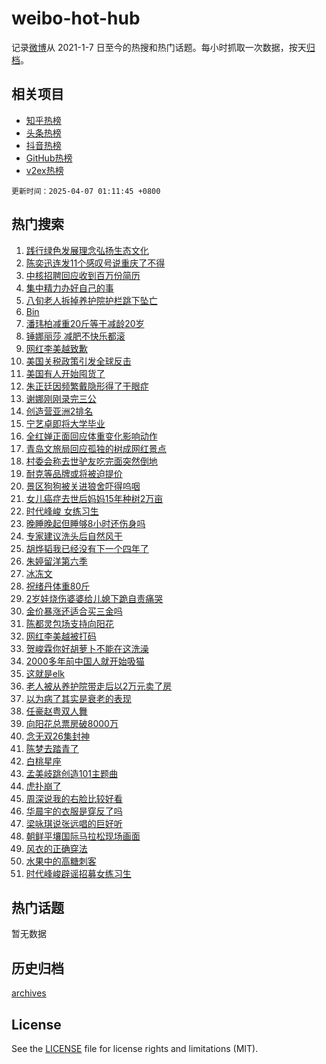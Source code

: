 # weibo-hot-hub

记录[微博](https://www.weibo.com)从 2021-1-7 日至今的热搜和热门话题。每小时抓取一次数据，按天[归档](archives)。

## 相关项目

- [知乎热榜](https://github.com/lonnyzhang423/zhihu-hot-hub)
- [头条热榜](https://github.com/lonnyzhang423/toutiao-hot-hub)
- [抖音热榜](https://github.com/lonnyzhang423/douyin-hot-hub)
- [GitHub热榜](https://github.com/lonnyzhang423/github-hot-hub)
- [v2ex热榜](https://github.com/lonnyzhang423/v2ex-hot-hub)


`更新时间：2025-04-07 01:11:45 +0800`

## 热门搜索

1. [践行绿色发展理念弘扬生态文化](https://m.weibo.cn/search?containerid=100103type%3D1%26t%3D10%26q%3D%23%E8%B7%B5%E8%A1%8C%E7%BB%BF%E8%89%B2%E5%8F%91%E5%B1%95%E7%90%86%E5%BF%B5%E5%BC%98%E6%89%AC%E7%94%9F%E6%80%81%E6%96%87%E5%8C%96%23&stream_entry_id=51&isnewpage=1&extparam=seat%3D1%26pos%3D0%26cate%3D10103%26dgr%3D0%26q%3D%2523%25E8%25B7%25B5%25E8%25A1%258C%25E7%25BB%25BF%25E8%2589%25B2%25E5%258F%2591%25E5%25B1%2595%25E7%2590%2586%25E5%25BF%25B5%25E5%25BC%2598%25E6%2589%25AC%25E7%2594%259F%25E6%2580%2581%25E6%2596%2587%25E5%258C%2596%2523%26filter_type%3Drealtimehot%26stream_entry_id%3D51%26c_type%3D51%26display_time%3D1743959504%26pre_seqid%3D174395950414408350909)
1. [陈奕迅连发11个感叹号说重庆了不得](https://m.weibo.cn/search?containerid=100103type%3D1%26t%3D10%26q%3D%E9%99%88%E5%A5%95%E8%BF%85%E8%BF%9E%E5%8F%9111%E4%B8%AA%E6%84%9F%E5%8F%B9%E5%8F%B7%E8%AF%B4%E9%87%8D%E5%BA%86%E4%BA%86%E4%B8%8D%E5%BE%97&stream_entry_id=31&isnewpage=1&extparam=seat%3D1%26pos%3D0%26realpos%3D1%26lcate%3D5001%26stream_entry_id%3D31%26flag%3D1%26q%3D%25E9%2599%2588%25E5%25A5%2595%25E8%25BF%2585%25E8%25BF%259E%25E5%258F%259111%25E4%25B8%25AA%25E6%2584%259F%25E5%258F%25B9%25E5%258F%25B7%25E8%25AF%25B4%25E9%2587%258D%25E5%25BA%2586%25E4%25BA%2586%25E4%25B8%258D%25E5%25BE%2597%26dgr%3D0%26filter_type%3Drealtimehot%26band_rank%3D1%26cate%3D5001%26c_type%3D31%26display_time%3D1743959504%26pre_seqid%3D174395950414408350909)
1. [中核招聘回应收到百万份简历](https://m.weibo.cn/search?containerid=100103type%3D1%26t%3D10%26q%3D%23%E4%B8%AD%E6%A0%B8%E6%8B%9B%E8%81%98%E5%9B%9E%E5%BA%94%E6%94%B6%E5%88%B0%E7%99%BE%E4%B8%87%E4%BB%BD%E7%AE%80%E5%8E%86%23&stream_entry_id=31&isnewpage=1&extparam=seat%3D1%26pos%3D1%26realpos%3D2%26lcate%3D5001%26stream_entry_id%3D31%26flag%3D1%26q%3D%2523%25E4%25B8%25AD%25E6%25A0%25B8%25E6%258B%259B%25E8%2581%2598%25E5%259B%259E%25E5%25BA%2594%25E6%2594%25B6%25E5%2588%25B0%25E7%2599%25BE%25E4%25B8%2587%25E4%25BB%25BD%25E7%25AE%2580%25E5%258E%2586%2523%26dgr%3D0%26filter_type%3Drealtimehot%26band_rank%3D2%26cate%3D5001%26c_type%3D31%26display_time%3D1743959504%26pre_seqid%3D174395950414408350909)
1. [集中精力办好自己的事](https://m.weibo.cn/search?containerid=100103type%3D1%26t%3D10%26q%3D%23%E9%9B%86%E4%B8%AD%E7%B2%BE%E5%8A%9B%E5%8A%9E%E5%A5%BD%E8%87%AA%E5%B7%B1%E7%9A%84%E4%BA%8B%23&stream_entry_id=31&isnewpage=1&extparam=seat%3D1%26pos%3D2%26realpos%3D3%26lcate%3D5001%26stream_entry_id%3D31%26flag%3D0%26q%3D%2523%25E9%259B%2586%25E4%25B8%25AD%25E7%25B2%25BE%25E5%258A%259B%25E5%258A%259E%25E5%25A5%25BD%25E8%2587%25AA%25E5%25B7%25B1%25E7%259A%2584%25E4%25BA%258B%2523%26dgr%3D0%26filter_type%3Drealtimehot%26band_rank%3D3%26cate%3D5001%26c_type%3D31%26display_time%3D1743959504%26pre_seqid%3D174395950414408350909)
1. [八旬老人拆掉养护院护栏跳下坠亡](https://m.weibo.cn/search?containerid=100103type%3D1%26t%3D10%26q%3D%23%E5%85%AB%E6%97%AC%E8%80%81%E4%BA%BA%E6%8B%86%E6%8E%89%E5%85%BB%E6%8A%A4%E9%99%A2%E6%8A%A4%E6%A0%8F%E8%B7%B3%E4%B8%8B%E5%9D%A0%E4%BA%A1%23&stream_entry_id=31&isnewpage=1&extparam=seat%3D1%26pos%3D3%26realpos%3D4%26lcate%3D5001%26stream_entry_id%3D31%26flag%3D1%26q%3D%2523%25E5%2585%25AB%25E6%2597%25AC%25E8%2580%2581%25E4%25BA%25BA%25E6%258B%2586%25E6%258E%2589%25E5%2585%25BB%25E6%258A%25A4%25E9%2599%25A2%25E6%258A%25A4%25E6%25A0%258F%25E8%25B7%25B3%25E4%25B8%258B%25E5%259D%25A0%25E4%25BA%25A1%2523%26dgr%3D0%26filter_type%3Drealtimehot%26band_rank%3D4%26cate%3D5001%26c_type%3D31%26display_time%3D1743959504%26pre_seqid%3D174395950414408350909)
1. [Bin](https://m.weibo.cn/search?containerid=100103type%3D1%26t%3D10%26q%3DBin&stream_entry_id=31&isnewpage=1&extparam=seat%3D1%26pos%3D4%26realpos%3D5%26lcate%3D5001%26stream_entry_id%3D31%26flag%3D0%26q%3DBin%26dgr%3D0%26filter_type%3Drealtimehot%26band_rank%3D5%26cate%3D5001%26c_type%3D31%26display_time%3D1743959504%26pre_seqid%3D174395950414408350909)
1. [潘玮柏减重20斤等于减龄20岁](https://m.weibo.cn/search?containerid=100103type%3D1%26t%3D10%26q%3D%E6%BD%98%E7%8E%AE%E6%9F%8F%E5%87%8F%E9%87%8D20%E6%96%A4%E7%AD%89%E4%BA%8E%E5%87%8F%E9%BE%8420%E5%B2%81&stream_entry_id=31&isnewpage=1&extparam=seat%3D1%26pos%3D5%26realpos%3D6%26lcate%3D5001%26stream_entry_id%3D31%26flag%3D2%26q%3D%25E6%25BD%2598%25E7%258E%25AE%25E6%259F%258F%25E5%2587%258F%25E9%2587%258D20%25E6%2596%25A4%25E7%25AD%2589%25E4%25BA%258E%25E5%2587%258F%25E9%25BE%258420%25E5%25B2%2581%26dgr%3D0%26filter_type%3Drealtimehot%26band_rank%3D6%26cate%3D5001%26c_type%3D31%26display_time%3D1743959504%26pre_seqid%3D174395950414408350909)
1. [锤娜丽莎 减肥不快乐都滚](https://m.weibo.cn/search?containerid=100103type%3D1%26t%3D10%26q%3D%E9%94%A4%E5%A8%9C%E4%B8%BD%E8%8E%8E+%E5%87%8F%E8%82%A5%E4%B8%8D%E5%BF%AB%E4%B9%90%E9%83%BD%E6%BB%9A&stream_entry_id=31&isnewpage=1&extparam=seat%3D1%26pos%3D6%26realpos%3D7%26lcate%3D5001%26stream_entry_id%3D31%26flag%3D2%26q%3D%25E9%2594%25A4%25E5%25A8%259C%25E4%25B8%25BD%25E8%258E%258E%2520%25E5%2587%258F%25E8%2582%25A5%25E4%25B8%258D%25E5%25BF%25AB%25E4%25B9%2590%25E9%2583%25BD%25E6%25BB%259A%26dgr%3D0%26filter_type%3Drealtimehot%26band_rank%3D7%26cate%3D5001%26c_type%3D31%26display_time%3D1743959504%26pre_seqid%3D174395950414408350909)
1. [网红李美越致歉](https://m.weibo.cn/search?containerid=100103type%3D1%26t%3D10%26q%3D%23%E7%BD%91%E7%BA%A2%E6%9D%8E%E7%BE%8E%E8%B6%8A%E8%87%B4%E6%AD%89%23&stream_entry_id=31&isnewpage=1&extparam=seat%3D1%26pos%3D7%26realpos%3D8%26lcate%3D5001%26stream_entry_id%3D31%26flag%3D2%26q%3D%2523%25E7%25BD%2591%25E7%25BA%25A2%25E6%259D%258E%25E7%25BE%258E%25E8%25B6%258A%25E8%2587%25B4%25E6%25AD%2589%2523%26dgr%3D0%26filter_type%3Drealtimehot%26band_rank%3D8%26cate%3D5001%26c_type%3D31%26display_time%3D1743959504%26pre_seqid%3D174395950414408350909)
1. [美国关税政策引发全球反击](https://m.weibo.cn/search?containerid=100103type%3D1%26t%3D10%26q%3D%23%E7%BE%8E%E5%9B%BD%E5%85%B3%E7%A8%8E%E6%94%BF%E7%AD%96%E5%BC%95%E5%8F%91%E5%85%A8%E7%90%83%E5%8F%8D%E5%87%BB%23&stream_entry_id=31&isnewpage=1&extparam=seat%3D1%26pos%3D8%26realpos%3D9%26lcate%3D5001%26stream_entry_id%3D31%26flag%3D0%26q%3D%2523%25E7%25BE%258E%25E5%259B%25BD%25E5%2585%25B3%25E7%25A8%258E%25E6%2594%25BF%25E7%25AD%2596%25E5%25BC%2595%25E5%258F%2591%25E5%2585%25A8%25E7%2590%2583%25E5%258F%258D%25E5%2587%25BB%2523%26dgr%3D0%26filter_type%3Drealtimehot%26band_rank%3D9%26cate%3D5001%26c_type%3D31%26display_time%3D1743959504%26pre_seqid%3D174395950414408350909)
1. [美国有人开始囤货了](https://m.weibo.cn/search?containerid=100103type%3D1%26t%3D10%26q%3D%23%E7%BE%8E%E5%9B%BD%E6%9C%89%E4%BA%BA%E5%BC%80%E5%A7%8B%E5%9B%A4%E8%B4%A7%E4%BA%86%23&stream_entry_id=31&isnewpage=1&extparam=seat%3D1%26pos%3D9%26realpos%3D10%26lcate%3D5001%26stream_entry_id%3D31%26flag%3D0%26q%3D%2523%25E7%25BE%258E%25E5%259B%25BD%25E6%259C%2589%25E4%25BA%25BA%25E5%25BC%2580%25E5%25A7%258B%25E5%259B%25A4%25E8%25B4%25A7%25E4%25BA%2586%2523%26dgr%3D0%26filter_type%3Drealtimehot%26band_rank%3D10%26cate%3D5001%26c_type%3D31%26display_time%3D1743959504%26pre_seqid%3D174395950414408350909)
1. [朱正廷因频繁戴隐形得了干眼症](https://m.weibo.cn/search?containerid=100103type%3D1%26t%3D10%26q%3D%23%E6%9C%B1%E6%AD%A3%E5%BB%B7%E5%9B%A0%E9%A2%91%E7%B9%81%E6%88%B4%E9%9A%90%E5%BD%A2%E5%BE%97%E4%BA%86%E5%B9%B2%E7%9C%BC%E7%97%87%23&stream_entry_id=31&isnewpage=1&extparam=seat%3D1%26pos%3D10%26realpos%3D11%26lcate%3D5001%26stream_entry_id%3D31%26flag%3D2%26q%3D%2523%25E6%259C%25B1%25E6%25AD%25A3%25E5%25BB%25B7%25E5%259B%25A0%25E9%25A2%2591%25E7%25B9%2581%25E6%2588%25B4%25E9%259A%2590%25E5%25BD%25A2%25E5%25BE%2597%25E4%25BA%2586%25E5%25B9%25B2%25E7%259C%25BC%25E7%2597%2587%2523%26dgr%3D0%26filter_type%3Drealtimehot%26band_rank%3D11%26cate%3D5001%26c_type%3D31%26display_time%3D1743959504%26pre_seqid%3D174395950414408350909)
1. [谢娜刚刚录完三公](https://m.weibo.cn/search?containerid=100103type%3D1%26t%3D10%26q%3D%23%E8%B0%A2%E5%A8%9C%E5%88%9A%E5%88%9A%E5%BD%95%E5%AE%8C%E4%B8%89%E5%85%AC%23&stream_entry_id=31&isnewpage=1&extparam=seat%3D1%26pos%3D11%26realpos%3D12%26lcate%3D5001%26stream_entry_id%3D31%26flag%3D1%26q%3D%2523%25E8%25B0%25A2%25E5%25A8%259C%25E5%2588%259A%25E5%2588%259A%25E5%25BD%2595%25E5%25AE%258C%25E4%25B8%2589%25E5%2585%25AC%2523%26dgr%3D0%26filter_type%3Drealtimehot%26band_rank%3D12%26cate%3D5001%26c_type%3D31%26display_time%3D1743959504%26pre_seqid%3D174395950414408350909)
1. [创造营亚洲2排名](https://m.weibo.cn/search?containerid=100103type%3D1%26t%3D10%26q%3D%23%E5%88%9B%E9%80%A0%E8%90%A5%E4%BA%9A%E6%B4%B22%E6%8E%92%E5%90%8D%23&stream_entry_id=31&isnewpage=1&extparam=seat%3D1%26pos%3D12%26realpos%3D13%26lcate%3D5001%26stream_entry_id%3D31%26flag%3D0%26q%3D%2523%25E5%2588%259B%25E9%2580%25A0%25E8%2590%25A5%25E4%25BA%259A%25E6%25B4%25B22%25E6%258E%2592%25E5%2590%258D%2523%26dgr%3D0%26filter_type%3Drealtimehot%26band_rank%3D13%26cate%3D5001%26c_type%3D31%26display_time%3D1743959504%26pre_seqid%3D174395950414408350909)
1. [宁艺卓即将大学毕业](https://m.weibo.cn/search?containerid=100103type%3D1%26t%3D10%26q%3D%23%E5%AE%81%E8%89%BA%E5%8D%93%E5%8D%B3%E5%B0%86%E5%A4%A7%E5%AD%A6%E6%AF%95%E4%B8%9A%23&stream_entry_id=31&isnewpage=1&extparam=seat%3D1%26pos%3D13%26realpos%3D14%26lcate%3D5001%26stream_entry_id%3D31%26flag%3D0%26q%3D%2523%25E5%25AE%2581%25E8%2589%25BA%25E5%258D%2593%25E5%258D%25B3%25E5%25B0%2586%25E5%25A4%25A7%25E5%25AD%25A6%25E6%25AF%2595%25E4%25B8%259A%2523%26dgr%3D0%26filter_type%3Drealtimehot%26band_rank%3D14%26cate%3D5001%26c_type%3D31%26display_time%3D1743959504%26pre_seqid%3D174395950414408350909)
1. [全红婵正面回应体重变化影响动作](https://m.weibo.cn/search?containerid=100103type%3D1%26t%3D10%26q%3D%23%E5%85%A8%E7%BA%A2%E5%A9%B5%E6%AD%A3%E9%9D%A2%E5%9B%9E%E5%BA%94%E4%BD%93%E9%87%8D%E5%8F%98%E5%8C%96%E5%BD%B1%E5%93%8D%E5%8A%A8%E4%BD%9C%23&stream_entry_id=31&isnewpage=1&extparam=seat%3D1%26pos%3D14%26realpos%3D15%26lcate%3D5001%26stream_entry_id%3D31%26flag%3D0%26q%3D%2523%25E5%2585%25A8%25E7%25BA%25A2%25E5%25A9%25B5%25E6%25AD%25A3%25E9%259D%25A2%25E5%259B%259E%25E5%25BA%2594%25E4%25BD%2593%25E9%2587%258D%25E5%258F%2598%25E5%258C%2596%25E5%25BD%25B1%25E5%2593%258D%25E5%258A%25A8%25E4%25BD%259C%2523%26dgr%3D0%26filter_type%3Drealtimehot%26band_rank%3D15%26cate%3D5001%26c_type%3D31%26display_time%3D1743959504%26pre_seqid%3D174395950414408350909)
1. [青岛文旅局回应孤独的树成网红景点](https://m.weibo.cn/search?containerid=100103type%3D1%26t%3D10%26q%3D%23%E9%9D%92%E5%B2%9B%E6%96%87%E6%97%85%E5%B1%80%E5%9B%9E%E5%BA%94%E5%AD%A4%E7%8B%AC%E7%9A%84%E6%A0%91%E6%88%90%E7%BD%91%E7%BA%A2%E6%99%AF%E7%82%B9%23&stream_entry_id=31&isnewpage=1&extparam=seat%3D1%26pos%3D15%26realpos%3D16%26lcate%3D5001%26stream_entry_id%3D31%26flag%3D0%26q%3D%2523%25E9%259D%2592%25E5%25B2%259B%25E6%2596%2587%25E6%2597%2585%25E5%25B1%2580%25E5%259B%259E%25E5%25BA%2594%25E5%25AD%25A4%25E7%258B%25AC%25E7%259A%2584%25E6%25A0%2591%25E6%2588%2590%25E7%25BD%2591%25E7%25BA%25A2%25E6%2599%25AF%25E7%2582%25B9%2523%26dgr%3D0%26filter_type%3Drealtimehot%26band_rank%3D16%26cate%3D5001%26c_type%3D31%26display_time%3D1743959504%26pre_seqid%3D174395950414408350909)
1. [村委会称去世驴友吃完面突然倒地](https://m.weibo.cn/search?containerid=100103type%3D1%26t%3D10%26q%3D%23%E6%9D%91%E5%A7%94%E4%BC%9A%E7%A7%B0%E5%8E%BB%E4%B8%96%E9%A9%B4%E5%8F%8B%E5%90%83%E5%AE%8C%E9%9D%A2%E7%AA%81%E7%84%B6%E5%80%92%E5%9C%B0%23&stream_entry_id=31&isnewpage=1&extparam=seat%3D1%26pos%3D16%26realpos%3D17%26lcate%3D5001%26stream_entry_id%3D31%26flag%3D1%26q%3D%2523%25E6%259D%2591%25E5%25A7%2594%25E4%25BC%259A%25E7%25A7%25B0%25E5%258E%25BB%25E4%25B8%2596%25E9%25A9%25B4%25E5%258F%258B%25E5%2590%2583%25E5%25AE%258C%25E9%259D%25A2%25E7%25AA%2581%25E7%2584%25B6%25E5%2580%2592%25E5%259C%25B0%2523%26dgr%3D0%26filter_type%3Drealtimehot%26band_rank%3D17%26cate%3D5001%26c_type%3D31%26display_time%3D1743959504%26pre_seqid%3D174395950414408350909)
1. [耐克等品牌或将被迫提价](https://m.weibo.cn/search?containerid=100103type%3D1%26t%3D10%26q%3D%23%E8%80%90%E5%85%8B%E7%AD%89%E5%93%81%E7%89%8C%E6%88%96%E5%B0%86%E8%A2%AB%E8%BF%AB%E6%8F%90%E4%BB%B7%23&stream_entry_id=31&isnewpage=1&extparam=seat%3D1%26pos%3D17%26realpos%3D18%26lcate%3D5001%26stream_entry_id%3D31%26flag%3D0%26q%3D%2523%25E8%2580%2590%25E5%2585%258B%25E7%25AD%2589%25E5%2593%2581%25E7%2589%258C%25E6%2588%2596%25E5%25B0%2586%25E8%25A2%25AB%25E8%25BF%25AB%25E6%258F%2590%25E4%25BB%25B7%2523%26dgr%3D0%26filter_type%3Drealtimehot%26band_rank%3D18%26cate%3D5001%26c_type%3D31%26display_time%3D1743959504%26pre_seqid%3D174395950414408350909)
1. [景区狗狗被关进狼舍吓得呜咽](https://m.weibo.cn/search?containerid=100103type%3D1%26t%3D10%26q%3D%23%E6%99%AF%E5%8C%BA%E7%8B%97%E7%8B%97%E8%A2%AB%E5%85%B3%E8%BF%9B%E7%8B%BC%E8%88%8D%E5%90%93%E5%BE%97%E5%91%9C%E5%92%BD%23&stream_entry_id=31&isnewpage=1&extparam=seat%3D1%26pos%3D18%26realpos%3D19%26lcate%3D5001%26stream_entry_id%3D31%26flag%3D1%26q%3D%2523%25E6%2599%25AF%25E5%258C%25BA%25E7%258B%2597%25E7%258B%2597%25E8%25A2%25AB%25E5%2585%25B3%25E8%25BF%259B%25E7%258B%25BC%25E8%2588%258D%25E5%2590%2593%25E5%25BE%2597%25E5%2591%259C%25E5%2592%25BD%2523%26dgr%3D0%26filter_type%3Drealtimehot%26band_rank%3D19%26cate%3D5001%26c_type%3D31%26display_time%3D1743959504%26pre_seqid%3D174395950414408350909)
1. [女儿癌症去世后妈妈15年种树2万亩](https://m.weibo.cn/search?containerid=100103type%3D1%26t%3D10%26q%3D%23%E5%A5%B3%E5%84%BF%E7%99%8C%E7%97%87%E5%8E%BB%E4%B8%96%E5%90%8E%E5%A6%88%E5%A6%8815%E5%B9%B4%E7%A7%8D%E6%A0%912%E4%B8%87%E4%BA%A9%23&stream_entry_id=31&isnewpage=1&extparam=seat%3D1%26pos%3D19%26realpos%3D20%26lcate%3D5001%26stream_entry_id%3D31%26flag%3D0%26q%3D%2523%25E5%25A5%25B3%25E5%2584%25BF%25E7%2599%258C%25E7%2597%2587%25E5%258E%25BB%25E4%25B8%2596%25E5%2590%258E%25E5%25A6%2588%25E5%25A6%258815%25E5%25B9%25B4%25E7%25A7%258D%25E6%25A0%25912%25E4%25B8%2587%25E4%25BA%25A9%2523%26dgr%3D0%26filter_type%3Drealtimehot%26band_rank%3D20%26cate%3D5001%26c_type%3D31%26display_time%3D1743959504%26pre_seqid%3D174395950414408350909)
1. [时代峰峻 女练习生](https://m.weibo.cn/search?containerid=100103type%3D1%26t%3D10%26q%3D%E6%97%B6%E4%BB%A3%E5%B3%B0%E5%B3%BB+%E5%A5%B3%E7%BB%83%E4%B9%A0%E7%94%9F&stream_entry_id=31&isnewpage=1&extparam=seat%3D1%26pos%3D20%26realpos%3D21%26lcate%3D5001%26stream_entry_id%3D31%26flag%3D0%26q%3D%25E6%2597%25B6%25E4%25BB%25A3%25E5%25B3%25B0%25E5%25B3%25BB%2520%25E5%25A5%25B3%25E7%25BB%2583%25E4%25B9%25A0%25E7%2594%259F%26dgr%3D0%26filter_type%3Drealtimehot%26band_rank%3D21%26cate%3D5001%26c_type%3D31%26display_time%3D1743959504%26pre_seqid%3D174395950414408350909)
1. [晚睡晚起但睡够8小时还伤身吗](https://m.weibo.cn/search?containerid=100103type%3D1%26t%3D10%26q%3D%23%E6%99%9A%E7%9D%A1%E6%99%9A%E8%B5%B7%E4%BD%86%E7%9D%A1%E5%A4%9F8%E5%B0%8F%E6%97%B6%E8%BF%98%E4%BC%A4%E8%BA%AB%E5%90%97%23&stream_entry_id=31&isnewpage=1&extparam=seat%3D1%26pos%3D21%26realpos%3D22%26lcate%3D5001%26stream_entry_id%3D31%26flag%3D0%26q%3D%2523%25E6%2599%259A%25E7%259D%25A1%25E6%2599%259A%25E8%25B5%25B7%25E4%25BD%2586%25E7%259D%25A1%25E5%25A4%259F8%25E5%25B0%258F%25E6%2597%25B6%25E8%25BF%2598%25E4%25BC%25A4%25E8%25BA%25AB%25E5%2590%2597%2523%26dgr%3D0%26filter_type%3Drealtimehot%26band_rank%3D22%26cate%3D5001%26c_type%3D31%26display_time%3D1743959504%26pre_seqid%3D174395950414408350909)
1. [专家建议洗头后自然风干](https://m.weibo.cn/search?containerid=100103type%3D1%26t%3D10%26q%3D%23%E4%B8%93%E5%AE%B6%E5%BB%BA%E8%AE%AE%E6%B4%97%E5%A4%B4%E5%90%8E%E8%87%AA%E7%84%B6%E9%A3%8E%E5%B9%B2%23&stream_entry_id=31&isnewpage=1&extparam=seat%3D1%26pos%3D22%26realpos%3D23%26lcate%3D5001%26stream_entry_id%3D31%26flag%3D0%26q%3D%2523%25E4%25B8%2593%25E5%25AE%25B6%25E5%25BB%25BA%25E8%25AE%25AE%25E6%25B4%2597%25E5%25A4%25B4%25E5%2590%258E%25E8%2587%25AA%25E7%2584%25B6%25E9%25A3%258E%25E5%25B9%25B2%2523%26dgr%3D0%26filter_type%3Drealtimehot%26band_rank%3D23%26cate%3D5001%26c_type%3D31%26display_time%3D1743959504%26pre_seqid%3D174395950414408350909)
1. [胡烨韬我已经没有下一个四年了](https://m.weibo.cn/search?containerid=100103type%3D1%26t%3D10%26q%3D%E8%83%A1%E7%83%A8%E9%9F%AC%E6%88%91%E5%B7%B2%E7%BB%8F%E6%B2%A1%E6%9C%89%E4%B8%8B%E4%B8%80%E4%B8%AA%E5%9B%9B%E5%B9%B4%E4%BA%86&stream_entry_id=31&isnewpage=1&extparam=seat%3D1%26pos%3D23%26realpos%3D24%26lcate%3D5001%26stream_entry_id%3D31%26flag%3D0%26q%3D%25E8%2583%25A1%25E7%2583%25A8%25E9%259F%25AC%25E6%2588%2591%25E5%25B7%25B2%25E7%25BB%258F%25E6%25B2%25A1%25E6%259C%2589%25E4%25B8%258B%25E4%25B8%2580%25E4%25B8%25AA%25E5%259B%259B%25E5%25B9%25B4%25E4%25BA%2586%26dgr%3D0%26filter_type%3Drealtimehot%26band_rank%3D24%26cate%3D5001%26c_type%3D31%26display_time%3D1743959504%26pre_seqid%3D174395950414408350909)
1. [朱婷留洋第六季](https://m.weibo.cn/search?containerid=100103type%3D1%26t%3D10%26q%3D%23%E6%9C%B1%E5%A9%B7%E7%95%99%E6%B4%8B%E7%AC%AC%E5%85%AD%E5%AD%A3%23&stream_entry_id=31&isnewpage=1&extparam=seat%3D1%26pos%3D24%26realpos%3D25%26lcate%3D5001%26stream_entry_id%3D31%26flag%3D1%26q%3D%2523%25E6%259C%25B1%25E5%25A9%25B7%25E7%2595%2599%25E6%25B4%258B%25E7%25AC%25AC%25E5%2585%25AD%25E5%25AD%25A3%2523%26dgr%3D0%26filter_type%3Drealtimehot%26band_rank%3D25%26cate%3D5001%26c_type%3D31%26display_time%3D1743959504%26pre_seqid%3D174395950414408350909)
1. [冰冻文](https://m.weibo.cn/search?containerid=100103type%3D1%26t%3D10%26q%3D%E5%86%B0%E5%86%BB%E6%96%87&stream_entry_id=31&isnewpage=1&extparam=seat%3D1%26pos%3D25%26realpos%3D26%26lcate%3D5001%26stream_entry_id%3D31%26flag%3D0%26q%3D%25E5%2586%25B0%25E5%2586%25BB%25E6%2596%2587%26dgr%3D0%26filter_type%3Drealtimehot%26band_rank%3D26%26cate%3D5001%26c_type%3D31%26display_time%3D1743959504%26pre_seqid%3D174395950414408350909)
1. [祝绪丹体重80斤](https://m.weibo.cn/search?containerid=100103type%3D1%26t%3D10%26q%3D%23%E7%A5%9D%E7%BB%AA%E4%B8%B9%E4%BD%93%E9%87%8D80%E6%96%A4%23&stream_entry_id=31&isnewpage=1&extparam=seat%3D1%26pos%3D26%26realpos%3D27%26lcate%3D5001%26stream_entry_id%3D31%26flag%3D1%26q%3D%2523%25E7%25A5%259D%25E7%25BB%25AA%25E4%25B8%25B9%25E4%25BD%2593%25E9%2587%258D80%25E6%2596%25A4%2523%26dgr%3D0%26filter_type%3Drealtimehot%26band_rank%3D27%26cate%3D5001%26c_type%3D31%26display_time%3D1743959504%26pre_seqid%3D174395950414408350909)
1. [2岁娃烧伤婆婆给儿媳下跪自责痛哭](https://m.weibo.cn/search?containerid=100103type%3D1%26t%3D10%26q%3D%232%E5%B2%81%E5%A8%83%E7%83%A7%E4%BC%A4%E5%A9%86%E5%A9%86%E7%BB%99%E5%84%BF%E5%AA%B3%E4%B8%8B%E8%B7%AA%E8%87%AA%E8%B4%A3%E7%97%9B%E5%93%AD%23&stream_entry_id=31&isnewpage=1&extparam=seat%3D1%26pos%3D27%26realpos%3D28%26lcate%3D5001%26stream_entry_id%3D31%26flag%3D0%26q%3D%25232%25E5%25B2%2581%25E5%25A8%2583%25E7%2583%25A7%25E4%25BC%25A4%25E5%25A9%2586%25E5%25A9%2586%25E7%25BB%2599%25E5%2584%25BF%25E5%25AA%25B3%25E4%25B8%258B%25E8%25B7%25AA%25E8%2587%25AA%25E8%25B4%25A3%25E7%2597%259B%25E5%2593%25AD%2523%26dgr%3D0%26filter_type%3Drealtimehot%26band_rank%3D28%26cate%3D5001%26c_type%3D31%26display_time%3D1743959504%26pre_seqid%3D174395950414408350909)
1. [金价暴涨还适合买三金吗](https://m.weibo.cn/search?containerid=100103type%3D1%26t%3D10%26q%3D%E9%87%91%E4%BB%B7%E6%9A%B4%E6%B6%A8%E8%BF%98%E9%80%82%E5%90%88%E4%B9%B0%E4%B8%89%E9%87%91%E5%90%97&stream_entry_id=31&isnewpage=1&extparam=seat%3D1%26pos%3D28%26realpos%3D29%26lcate%3D5001%26stream_entry_id%3D31%26flag%3D0%26q%3D%25E9%2587%2591%25E4%25BB%25B7%25E6%259A%25B4%25E6%25B6%25A8%25E8%25BF%2598%25E9%2580%2582%25E5%2590%2588%25E4%25B9%25B0%25E4%25B8%2589%25E9%2587%2591%25E5%2590%2597%26dgr%3D0%26filter_type%3Drealtimehot%26band_rank%3D29%26cate%3D5001%26c_type%3D31%26display_time%3D1743959504%26pre_seqid%3D174395950414408350909)
1. [陈都灵包场支持向阳花](https://m.weibo.cn/search?containerid=100103type%3D1%26t%3D10%26q%3D%23%E9%99%88%E9%83%BD%E7%81%B5%E5%8C%85%E5%9C%BA%E6%94%AF%E6%8C%81%E5%90%91%E9%98%B3%E8%8A%B1%23&stream_entry_id=31&isnewpage=1&extparam=seat%3D1%26pos%3D29%26realpos%3D30%26lcate%3D5001%26stream_entry_id%3D31%26flag%3D1%26q%3D%2523%25E9%2599%2588%25E9%2583%25BD%25E7%2581%25B5%25E5%258C%2585%25E5%259C%25BA%25E6%2594%25AF%25E6%258C%2581%25E5%2590%2591%25E9%2598%25B3%25E8%258A%25B1%2523%26dgr%3D0%26filter_type%3Drealtimehot%26band_rank%3D30%26cate%3D5001%26c_type%3D31%26display_time%3D1743959504%26pre_seqid%3D174395950414408350909)
1. [网红李美越被打码](https://m.weibo.cn/search?containerid=100103type%3D1%26t%3D10%26q%3D%23%E7%BD%91%E7%BA%A2%E6%9D%8E%E7%BE%8E%E8%B6%8A%E8%A2%AB%E6%89%93%E7%A0%81%23&stream_entry_id=31&isnewpage=1&extparam=seat%3D1%26pos%3D30%26realpos%3D31%26lcate%3D5001%26stream_entry_id%3D31%26flag%3D0%26q%3D%2523%25E7%25BD%2591%25E7%25BA%25A2%25E6%259D%258E%25E7%25BE%258E%25E8%25B6%258A%25E8%25A2%25AB%25E6%2589%2593%25E7%25A0%2581%2523%26dgr%3D0%26filter_type%3Drealtimehot%26band_rank%3D31%26cate%3D5001%26c_type%3D31%26display_time%3D1743959504%26pre_seqid%3D174395950414408350909)
1. [贺峻霖你好胡萝卜不能在这洗澡](https://m.weibo.cn/search?containerid=100103type%3D1%26t%3D10%26q%3D%E8%B4%BA%E5%B3%BB%E9%9C%96%E4%BD%A0%E5%A5%BD%E8%83%A1%E8%90%9D%E5%8D%9C%E4%B8%8D%E8%83%BD%E5%9C%A8%E8%BF%99%E6%B4%97%E6%BE%A1&stream_entry_id=31&isnewpage=1&extparam=seat%3D1%26pos%3D31%26realpos%3D32%26lcate%3D5001%26stream_entry_id%3D31%26flag%3D1%26q%3D%25E8%25B4%25BA%25E5%25B3%25BB%25E9%259C%2596%25E4%25BD%25A0%25E5%25A5%25BD%25E8%2583%25A1%25E8%2590%259D%25E5%258D%259C%25E4%25B8%258D%25E8%2583%25BD%25E5%259C%25A8%25E8%25BF%2599%25E6%25B4%2597%25E6%25BE%25A1%26dgr%3D0%26filter_type%3Drealtimehot%26band_rank%3D32%26cate%3D5001%26c_type%3D31%26display_time%3D1743959504%26pre_seqid%3D174395950414408350909)
1. [2000多年前中国人就开始吸猫](https://m.weibo.cn/search?containerid=100103type%3D1%26t%3D10%26q%3D%232000%E5%A4%9A%E5%B9%B4%E5%89%8D%E4%B8%AD%E5%9B%BD%E4%BA%BA%E5%B0%B1%E5%BC%80%E5%A7%8B%E5%90%B8%E7%8C%AB%23&stream_entry_id=31&isnewpage=1&extparam=seat%3D1%26pos%3D32%26realpos%3D33%26lcate%3D5001%26stream_entry_id%3D31%26flag%3D0%26q%3D%25232000%25E5%25A4%259A%25E5%25B9%25B4%25E5%2589%258D%25E4%25B8%25AD%25E5%259B%25BD%25E4%25BA%25BA%25E5%25B0%25B1%25E5%25BC%2580%25E5%25A7%258B%25E5%2590%25B8%25E7%258C%25AB%2523%26dgr%3D0%26filter_type%3Drealtimehot%26band_rank%3D33%26cate%3D5001%26c_type%3D31%26display_time%3D1743959504%26pre_seqid%3D174395950414408350909)
1. [这就是elk](https://m.weibo.cn/search?containerid=100103type%3D1%26t%3D10%26q%3D%E8%BF%99%E5%B0%B1%E6%98%AFelk&stream_entry_id=31&isnewpage=1&extparam=seat%3D1%26pos%3D33%26realpos%3D34%26lcate%3D5001%26stream_entry_id%3D31%26flag%3D0%26q%3D%25E8%25BF%2599%25E5%25B0%25B1%25E6%2598%25AFelk%26dgr%3D0%26filter_type%3Drealtimehot%26band_rank%3D34%26cate%3D5001%26c_type%3D31%26display_time%3D1743959504%26pre_seqid%3D174395950414408350909)
1. [老人被从养护院带走后以2万元卖了房](https://m.weibo.cn/search?containerid=100103type%3D1%26t%3D10%26q%3D%23%E8%80%81%E4%BA%BA%E8%A2%AB%E4%BB%8E%E5%85%BB%E6%8A%A4%E9%99%A2%E5%B8%A6%E8%B5%B0%E5%90%8E%E4%BB%A52%E4%B8%87%E5%85%83%E5%8D%96%E4%BA%86%E6%88%BF%23&stream_entry_id=31&isnewpage=1&extparam=seat%3D1%26pos%3D34%26realpos%3D35%26lcate%3D5001%26stream_entry_id%3D31%26flag%3D1%26q%3D%2523%25E8%2580%2581%25E4%25BA%25BA%25E8%25A2%25AB%25E4%25BB%258E%25E5%2585%25BB%25E6%258A%25A4%25E9%2599%25A2%25E5%25B8%25A6%25E8%25B5%25B0%25E5%2590%258E%25E4%25BB%25A52%25E4%25B8%2587%25E5%2585%2583%25E5%258D%2596%25E4%25BA%2586%25E6%2588%25BF%2523%26dgr%3D0%26filter_type%3Drealtimehot%26band_rank%3D35%26cate%3D5001%26c_type%3D31%26display_time%3D1743959504%26pre_seqid%3D174395950414408350909)
1. [以为病了其实是衰老的表现](https://m.weibo.cn/search?containerid=100103type%3D1%26t%3D10%26q%3D%23%E4%BB%A5%E4%B8%BA%E7%97%85%E4%BA%86%E5%85%B6%E5%AE%9E%E6%98%AF%E8%A1%B0%E8%80%81%E7%9A%84%E8%A1%A8%E7%8E%B0%23&stream_entry_id=31&isnewpage=1&extparam=seat%3D1%26pos%3D35%26realpos%3D36%26lcate%3D5001%26stream_entry_id%3D31%26flag%3D0%26q%3D%2523%25E4%25BB%25A5%25E4%25B8%25BA%25E7%2597%2585%25E4%25BA%2586%25E5%2585%25B6%25E5%25AE%259E%25E6%2598%25AF%25E8%25A1%25B0%25E8%2580%2581%25E7%259A%2584%25E8%25A1%25A8%25E7%258E%25B0%2523%26dgr%3D0%26filter_type%3Drealtimehot%26band_rank%3D36%26cate%3D5001%26c_type%3D31%26display_time%3D1743959504%26pre_seqid%3D174395950414408350909)
1. [任豪赵粤双人舞](https://m.weibo.cn/search?containerid=100103type%3D1%26t%3D10%26q%3D%23%E4%BB%BB%E8%B1%AA%E8%B5%B5%E7%B2%A4%E5%8F%8C%E4%BA%BA%E8%88%9E%23&stream_entry_id=31&isnewpage=1&extparam=seat%3D1%26pos%3D36%26realpos%3D37%26lcate%3D5001%26stream_entry_id%3D31%26flag%3D1%26q%3D%2523%25E4%25BB%25BB%25E8%25B1%25AA%25E8%25B5%25B5%25E7%25B2%25A4%25E5%258F%258C%25E4%25BA%25BA%25E8%2588%259E%2523%26dgr%3D0%26filter_type%3Drealtimehot%26band_rank%3D37%26cate%3D5001%26c_type%3D31%26display_time%3D1743959504%26pre_seqid%3D174395950414408350909)
1. [向阳花总票房破8000万](https://m.weibo.cn/search?containerid=100103type%3D1%26t%3D10%26q%3D%23%E5%90%91%E9%98%B3%E8%8A%B1%E6%80%BB%E7%A5%A8%E6%88%BF%E7%A0%B48000%E4%B8%87%23&stream_entry_id=31&isnewpage=1&extparam=seat%3D1%26pos%3D37%26realpos%3D38%26lcate%3D5001%26stream_entry_id%3D31%26flag%3D0%26q%3D%2523%25E5%2590%2591%25E9%2598%25B3%25E8%258A%25B1%25E6%2580%25BB%25E7%25A5%25A8%25E6%2588%25BF%25E7%25A0%25B48000%25E4%25B8%2587%2523%26dgr%3D0%26filter_type%3Drealtimehot%26band_rank%3D38%26cate%3D5001%26c_type%3D31%26display_time%3D1743959504%26pre_seqid%3D174395950414408350909)
1. [念无双26集封神](https://m.weibo.cn/search?containerid=100103type%3D1%26t%3D10%26q%3D%23%E5%BF%B5%E6%97%A0%E5%8F%8C26%E9%9B%86%E5%B0%81%E7%A5%9E%23&stream_entry_id=31&isnewpage=1&extparam=seat%3D1%26pos%3D38%26realpos%3D39%26lcate%3D5001%26stream_entry_id%3D31%26flag%3D0%26q%3D%2523%25E5%25BF%25B5%25E6%2597%25A0%25E5%258F%258C26%25E9%259B%2586%25E5%25B0%2581%25E7%25A5%259E%2523%26dgr%3D0%26filter_type%3Drealtimehot%26band_rank%3D39%26cate%3D5001%26c_type%3D31%26display_time%3D1743959504%26pre_seqid%3D174395950414408350909)
1. [陈梦去踏青了](https://m.weibo.cn/search?containerid=100103type%3D1%26t%3D10%26q%3D%23%E9%99%88%E6%A2%A6%E5%8E%BB%E8%B8%8F%E9%9D%92%E4%BA%86%23&stream_entry_id=31&isnewpage=1&extparam=seat%3D1%26pos%3D39%26realpos%3D40%26lcate%3D5001%26stream_entry_id%3D31%26flag%3D1%26q%3D%2523%25E9%2599%2588%25E6%25A2%25A6%25E5%258E%25BB%25E8%25B8%258F%25E9%259D%2592%25E4%25BA%2586%2523%26dgr%3D0%26filter_type%3Drealtimehot%26band_rank%3D40%26cate%3D5001%26c_type%3D31%26display_time%3D1743959504%26pre_seqid%3D174395950414408350909)
1. [白桃星座](https://m.weibo.cn/search?containerid=100103type%3D1%26t%3D10%26q%3D%E7%99%BD%E6%A1%83%E6%98%9F%E5%BA%A7&stream_entry_id=31&isnewpage=1&extparam=seat%3D1%26pos%3D40%26realpos%3D41%26lcate%3D5001%26stream_entry_id%3D31%26flag%3D0%26q%3D%25E7%2599%25BD%25E6%25A1%2583%25E6%2598%259F%25E5%25BA%25A7%26dgr%3D0%26filter_type%3Drealtimehot%26band_rank%3D41%26cate%3D5001%26c_type%3D31%26display_time%3D1743959504%26pre_seqid%3D174395950414408350909)
1. [孟美岐跳创造101主题曲](https://m.weibo.cn/search?containerid=100103type%3D1%26t%3D10%26q%3D%23%E5%AD%9F%E7%BE%8E%E5%B2%90%E8%B7%B3%E5%88%9B%E9%80%A0101%E4%B8%BB%E9%A2%98%E6%9B%B2%23&stream_entry_id=31&isnewpage=1&extparam=seat%3D1%26pos%3D41%26realpos%3D42%26lcate%3D5001%26stream_entry_id%3D31%26flag%3D0%26q%3D%2523%25E5%25AD%259F%25E7%25BE%258E%25E5%25B2%2590%25E8%25B7%25B3%25E5%2588%259B%25E9%2580%25A0101%25E4%25B8%25BB%25E9%25A2%2598%25E6%259B%25B2%2523%26dgr%3D0%26filter_type%3Drealtimehot%26band_rank%3D42%26cate%3D5001%26c_type%3D31%26display_time%3D1743959504%26pre_seqid%3D174395950414408350909)
1. [虎扑崩了](https://m.weibo.cn/search?containerid=100103type%3D1%26t%3D10%26q%3D%E8%99%8E%E6%89%91%E5%B4%A9%E4%BA%86&stream_entry_id=31&isnewpage=1&extparam=seat%3D1%26pos%3D42%26realpos%3D43%26lcate%3D5001%26stream_entry_id%3D31%26flag%3D1%26q%3D%25E8%2599%258E%25E6%2589%2591%25E5%25B4%25A9%25E4%25BA%2586%26dgr%3D0%26filter_type%3Drealtimehot%26band_rank%3D43%26cate%3D5001%26c_type%3D31%26display_time%3D1743959504%26pre_seqid%3D174395950414408350909)
1. [周深说我的右脸比较好看](https://m.weibo.cn/search?containerid=100103type%3D1%26t%3D10%26q%3D%23%E5%91%A8%E6%B7%B1%E8%AF%B4%E6%88%91%E7%9A%84%E5%8F%B3%E8%84%B8%E6%AF%94%E8%BE%83%E5%A5%BD%E7%9C%8B%23&stream_entry_id=31&isnewpage=1&extparam=seat%3D1%26pos%3D43%26realpos%3D44%26lcate%3D5001%26stream_entry_id%3D31%26flag%3D1%26q%3D%2523%25E5%2591%25A8%25E6%25B7%25B1%25E8%25AF%25B4%25E6%2588%2591%25E7%259A%2584%25E5%258F%25B3%25E8%2584%25B8%25E6%25AF%2594%25E8%25BE%2583%25E5%25A5%25BD%25E7%259C%258B%2523%26dgr%3D0%26filter_type%3Drealtimehot%26band_rank%3D44%26cate%3D5001%26c_type%3D31%26display_time%3D1743959504%26pre_seqid%3D174395950414408350909)
1. [华晨宇的衣服是穿反了吗](https://m.weibo.cn/search?containerid=100103type%3D1%26t%3D10%26q%3D%E5%8D%8E%E6%99%A8%E5%AE%87%E7%9A%84%E8%A1%A3%E6%9C%8D%E6%98%AF%E7%A9%BF%E5%8F%8D%E4%BA%86%E5%90%97&stream_entry_id=31&isnewpage=1&extparam=seat%3D1%26pos%3D44%26realpos%3D45%26lcate%3D5001%26stream_entry_id%3D31%26flag%3D0%26q%3D%25E5%258D%258E%25E6%2599%25A8%25E5%25AE%2587%25E7%259A%2584%25E8%25A1%25A3%25E6%259C%258D%25E6%2598%25AF%25E7%25A9%25BF%25E5%258F%258D%25E4%25BA%2586%25E5%2590%2597%26dgr%3D0%26filter_type%3Drealtimehot%26band_rank%3D45%26cate%3D5001%26c_type%3D31%26display_time%3D1743959504%26pre_seqid%3D174395950414408350909)
1. [梁咏琪说张远唱的巨好听](https://m.weibo.cn/search?containerid=100103type%3D1%26t%3D10%26q%3D%E6%A2%81%E5%92%8F%E7%90%AA%E8%AF%B4%E5%BC%A0%E8%BF%9C%E5%94%B1%E7%9A%84%E5%B7%A8%E5%A5%BD%E5%90%AC&stream_entry_id=31&isnewpage=1&extparam=seat%3D1%26pos%3D45%26realpos%3D46%26lcate%3D5001%26stream_entry_id%3D31%26flag%3D1%26q%3D%25E6%25A2%2581%25E5%2592%258F%25E7%2590%25AA%25E8%25AF%25B4%25E5%25BC%25A0%25E8%25BF%259C%25E5%2594%25B1%25E7%259A%2584%25E5%25B7%25A8%25E5%25A5%25BD%25E5%2590%25AC%26dgr%3D0%26filter_type%3Drealtimehot%26band_rank%3D46%26cate%3D5001%26c_type%3D31%26display_time%3D1743959504%26pre_seqid%3D174395950414408350909)
1. [朝鲜平壤国际马拉松现场画面](https://m.weibo.cn/search?containerid=100103type%3D1%26t%3D10%26q%3D%23%E6%9C%9D%E9%B2%9C%E5%B9%B3%E5%A3%A4%E5%9B%BD%E9%99%85%E9%A9%AC%E6%8B%89%E6%9D%BE%E7%8E%B0%E5%9C%BA%E7%94%BB%E9%9D%A2%23&stream_entry_id=31&isnewpage=1&extparam=seat%3D1%26pos%3D46%26realpos%3D47%26lcate%3D5001%26stream_entry_id%3D31%26flag%3D0%26q%3D%2523%25E6%259C%259D%25E9%25B2%259C%25E5%25B9%25B3%25E5%25A3%25A4%25E5%259B%25BD%25E9%2599%2585%25E9%25A9%25AC%25E6%258B%2589%25E6%259D%25BE%25E7%258E%25B0%25E5%259C%25BA%25E7%2594%25BB%25E9%259D%25A2%2523%26dgr%3D0%26filter_type%3Drealtimehot%26band_rank%3D47%26cate%3D5001%26c_type%3D31%26display_time%3D1743959504%26pre_seqid%3D174395950414408350909)
1. [风衣的正确穿法](https://m.weibo.cn/search?containerid=100103type%3D1%26t%3D10%26q%3D%E9%A3%8E%E8%A1%A3%E7%9A%84%E6%AD%A3%E7%A1%AE%E7%A9%BF%E6%B3%95&stream_entry_id=31&isnewpage=1&extparam=seat%3D1%26pos%3D47%26realpos%3D48%26lcate%3D5001%26stream_entry_id%3D31%26flag%3D0%26q%3D%25E9%25A3%258E%25E8%25A1%25A3%25E7%259A%2584%25E6%25AD%25A3%25E7%25A1%25AE%25E7%25A9%25BF%25E6%25B3%2595%26dgr%3D0%26filter_type%3Drealtimehot%26band_rank%3D48%26cate%3D5001%26c_type%3D31%26display_time%3D1743959504%26pre_seqid%3D174395950414408350909)
1. [水果中的高糖刺客](https://m.weibo.cn/search?containerid=100103type%3D1%26t%3D10%26q%3D%23%E6%B0%B4%E6%9E%9C%E4%B8%AD%E7%9A%84%E9%AB%98%E7%B3%96%E5%88%BA%E5%AE%A2%23&stream_entry_id=31&isnewpage=1&extparam=seat%3D1%26pos%3D48%26realpos%3D49%26lcate%3D5001%26stream_entry_id%3D31%26flag%3D0%26q%3D%2523%25E6%25B0%25B4%25E6%259E%259C%25E4%25B8%25AD%25E7%259A%2584%25E9%25AB%2598%25E7%25B3%2596%25E5%2588%25BA%25E5%25AE%25A2%2523%26dgr%3D0%26filter_type%3Drealtimehot%26band_rank%3D49%26cate%3D5001%26c_type%3D31%26display_time%3D1743959504%26pre_seqid%3D174395950414408350909)
1. [时代峰峻辟谣招募女练习生](https://m.weibo.cn/search?containerid=100103type%3D1%26t%3D10%26q%3D%23%E6%97%B6%E4%BB%A3%E5%B3%B0%E5%B3%BB%E8%BE%9F%E8%B0%A3%E6%8B%9B%E5%8B%9F%E5%A5%B3%E7%BB%83%E4%B9%A0%E7%94%9F%23&stream_entry_id=31&isnewpage=1&extparam=seat%3D1%26pos%3D49%26realpos%3D50%26lcate%3D5001%26stream_entry_id%3D31%26flag%3D1%26q%3D%2523%25E6%2597%25B6%25E4%25BB%25A3%25E5%25B3%25B0%25E5%25B3%25BB%25E8%25BE%259F%25E8%25B0%25A3%25E6%258B%259B%25E5%258B%259F%25E5%25A5%25B3%25E7%25BB%2583%25E4%25B9%25A0%25E7%2594%259F%2523%26dgr%3D0%26filter_type%3Drealtimehot%26band_rank%3D50%26cate%3D5001%26c_type%3D31%26display_time%3D1743959504%26pre_seqid%3D174395950414408350909)

## 热门话题

暂无数据

## 历史归档

[archives](archives)

## License

See the [LICENSE](LICENSE) file for license rights and limitations (MIT).
